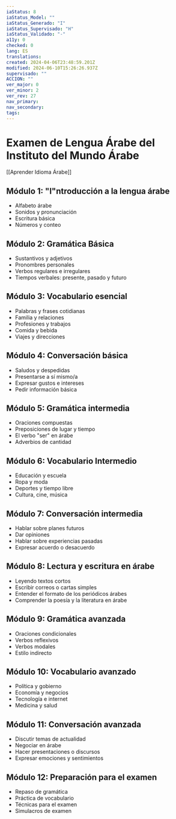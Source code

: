 ```yaml
---
iaStatus: 8
iaStatus_Model: ""
iaStatus_Generado: "I"
iaStatus_Supervisado: "H"
iaStatus_Validado: "-"
a11y: 0
checked: 0
lang: ES
translations: 
created: 2024-04-06T23:48:59.201Z
modified: 2024-06-10T15:26:26.937Z
supervisado: ""
ACCION: ""
ver_major: 0
ver_minor: 2
ver_rev: 27
nav_primary: 
nav_secondary: 
tags:
---
```

# Examen de Lengua Árabe del Instituto del Mundo Árabe

[[Aprender Idioma Árabe]]

## Módulo 1: "I"ntroducción a la lengua árabe

- Alfabeto árabe
- Sonidos y pronunciación
- Escritura básica
- Números y conteo

## Módulo 2: Gramática Básica

- Sustantivos y adjetivos
- Pronombres personales
- Verbos regulares e irregulares
- Tiempos verbales: presente, pasado y futuro

## Módulo 3: Vocabulario esencial

- Palabras y frases cotidianas 
- Familia y relaciones
- Profesiones y trabajos 
- Comida y bebida 
- Viajes y direcciones 

## Módulo 4: Conversación básica

- Saludos y despedidas 
- Presentarse a sí mismo/a
- Expresar gustos e intereses 
- Pedir información básica 

## Módulo 5: Gramática intermedia 

- Oraciones compuestas 
- Preposiciones de lugar y tiempo 
- El verbo "ser" en árabe 
- Adverbios de cantidad 

## Módulo 6: Vocabulario Intermedio 

 - Educación y escuela 
 - Ropa y moda  
 - Deportes y tiempo libre  
 - Cultura, cine, música  

## Módulo 7: Conversación intermedia 

 - Hablar sobre planes futuros  
 - Dar opiniones  
 - Hablar sobre experiencias pasadas  
 - Expresar acuerdo o desacuerdo  

## Módulo 8: Lectura y escritura en árabe
  
 - Leyendo textos cortos  
 - Escribir correos o cartas simples   
 - Entender el formato de los periódicos árabes   
 - Comprender la poesía y la literatura en árabe 

## Módulo 9: Gramática avanzada

- Oraciones condicionales
- Verbos reflexivos 
- Verbos modales 
- Estilo indirecto 

## Módulo 10: Vocabulario avanzado

 - Política y gobierno  
 - Economía y negocios  
 - Tecnología e internet  
 - Medicina y salud  

## Módulo 11: Conversación avanzada

 - Discutir temas de actualidad   
 - Negociar en árabe    
 - Hacer presentaciones o discursos  
 - Expresar emociones y sentimientos  

## Módulo 12: Preparación para el examen

- Repaso de gramática
- Práctica de vocabulario 
- Técnicas para el examen 
- Simulacros de examen 
